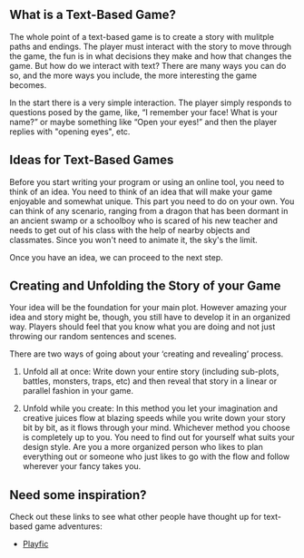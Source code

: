 
## What is a Text-Based Game?

The whole point of a text-based game is to create a story with mulitple paths and endings. The player must interact with the story to move through the game, the fun is in what decisions they make and how that changes the game. But how do we interact with text? There are many ways you can do so, and the more ways you include, the more interesting the game becomes.

In the start there is a very simple interaction. The player simply responds to questions posed by the game, like, “I remember your face! What is your name?” or maybe something like “Open your eyes!” and then the player replies with "opening eyes", etc.



## Ideas for Text-Based Games

Before you start writing your program or using an online tool, you need to think of an idea. You need to think of an idea that will make your game enjoyable and somewhat unique. This part you need to do on your own. You can think of any scenario, ranging from a dragon that has been dormant in an ancient swamp or a schoolboy who is scared of his new teacher and needs to get out of his class with the help of nearby objects and classmates. Since you won't need to animate it, the sky's the limit.

Once you have an idea, we can proceed to the next step.


## Creating and Unfolding the Story of your Game

Your idea will be the foundation for your main plot. However amazing your idea and story might be, though, you still have to develop it in an organized way. Players should feel that you know what you are doing and not just throwing our random sentences and scenes.

There are two ways of going about your ‘creating and revealing’ process.

1. Unfold all at once:
Write down your entire story (including sub-plots, battles, monsters, traps, etc) and then reveal that story in a linear or parallel fashion in your game.

2. Unfold while you create:
In this method you let your imagination and creative juices flow at blazing speeds while you write down your story bit by bit, as it flows through your mind.
Whichever method you choose is completely up to you. You need to find out for yourself what suits your design style. Are you a more organized person who likes to plan everything out or someone who just likes to go with the flow and follow wherever your fancy takes you.

## Need some inspiration?

Check out these links to see what other people have thought up for text-based game adventures:

- <a href="http://playfic.com/explore/popular">Playfic</a>
